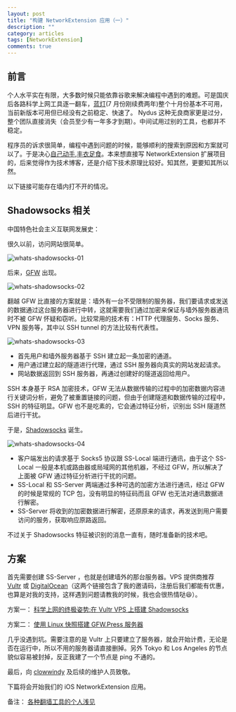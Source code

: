 ```yaml
---
layout: post
title: "构建 NetworkExtension 应用（一）"
description: ""
category: articles
tags: [NetworkExtension]
comments: true
---
```


## 前言

个人水平实在有限，大多数时候只能依靠谷歌来解决编程中遇到的难题。可是国庆后各路科学上网工具逐一翻车，[蓝灯](https://github.com/getlantern/forum)(7 月份刚续费两年)整个十月份基本不可用，当前新版本可用但已经没有之前稳定、快速了。 Nydus 这种无良商家更是过分，整个团队直接消失（会员至少有一年多才到期）。中间试用过别的工具，也都并不稳定。

程序员的诉求很简单，编程中遇到问题的时候，能够顺利的搜索到原因和方案就可以了。于是决心[自己动手,丰衣足食](https://baike.baidu.com/item/%E8%87%AA%E5%B7%B1%E5%8A%A8%E6%89%8B%EF%BC%8C%E4%B8%B0%E8%A1%A3%E8%B6%B3%E9%A3%9F)。本来想直接写 NetworkExtension 扩展项目的，后来觉得作为技术博客，还是介绍下技术原理比较好。知其然，更要知其所以然。

以下链接可能存在墙内打不开的情况。

## Shadowsocks 相关

中国特色社会主义互联网发展史：

很久以前，访问网站很简单。

![whats-shadowsocks-01](https://lettleprince.github.io/images/20171113-NetworkExtension/whats-shadowsocks-01.png)

后来，[GFW](https://zh.wikipedia.org/wiki/%E9%98%B2%E7%81%AB%E9%95%BF%E5%9F%8E) 出现。

![whats-shadowsocks-02](https://lettleprince.github.io/images/20171113-NetworkExtension/whats-shadowsocks-02.png)

翻越 GFW 比直接的方案就是：墙外有一台不受限制的服务器，我们要请求或发送的数据通过这台服务器进行中转，这就需要我们通过加密来保证与墙外服务器通讯时不被 GFW 怀疑和窃听。比较常用的技术有：HTTP 代理服务、Socks 服务、VPN 服务等，其中以 SSH tunnel 的方法比较有代表性。

![whats-shadowsocks-03](https://lettleprince.github.io/images/20171113-NetworkExtension/whats-shadowsocks-03.png)

- 首先用户和墙外服务器基于 SSH 建立起一条加密的通道。
- 用户通过建立起的隧道进行代理，通过 SSH 服务器向真实的网站发起请求。
- 网站数据返回到 SSH 服务器，再通过创建好的隧道返回给用户。

SSH 本身基于 RSA 加密技术，GFW 无法从数据传输的过程中的加密数据内容进行关键词分析，避免了被重置链接的问题，但由于创建隧道和数据传输的过程中，SSH 的特征明显。GFW 也不是吃素的，它会通过特征分析，识别出 SSH 隧道然后进行干扰。

于是，[Shadowsocks](https://zh.wikipedia.org/wiki/Shadowsocks) 诞生。

![whats-shadowsocks-04](https://lettleprince.github.io/images/20171113-NetworkExtension/whats-shadowsocks-04.png)

- 客户端发出的请求基于 Socks5 协议跟 SS-Local 端进行通讯，由于这个 SS-Local 一般是本机或路由器或局域网的其他机器，不经过 GFW，所以解决了上面被 GFW 通过特征分析进行干扰的问题。
- SS-Local 和 SS-Server 两端通过多种可选的加密方法进行通讯，经过 GFW 的时候是常规的 TCP 包，没有明显的特征码而且 GFW 也无法对通讯数据进行解密。
- SS-Server 将收到的加密数据进行解密，还原原来的请求，再发送到用户需要访问的服务，获取响应原路返回。

不过关于 Shadowsocks 特征被识别的消息一直有，随时准备新的技术吧。

## 方案

首先需要创建 SS-Server ，也就是创建墙外的那台服务器。VPS 提供商推荐 [Vultr](https://www.vultr.com/?ref=7258410) 或 [DigitalOcean](https://m.do.co/c/b91ffbfa4847)（这两个链接包含了我的邀请码，注册后我们都能有优惠，也算是对我的支持，这样遇到问题请教我的时候，我也会很热情哒😆）。

方案一：
[科学上网的终极姿势:在 Vultr VPS 上搭建 Shadowsocks](https://zoomyale.com/2016/vultr_and_ss/)

方案二：
[使用 Linux 快照搭建 GFW.Press 服务器](https://gfw.press/blog/?p=30)

几乎没遇到坑。需要注意的是 Vultr 上只要建立了服务器，就会开始计费，无论是否在运行中，所以不用的服务器请直接删掉。另外 Tokyo 和 Los Angeles 的节点貌似容易被封掉，反正我建了一个节点是 ping 不通的。

最后，向 [clowwindy](https://github.com/clowwindy) 及后续的维护人员致敬。

下篇将会开始我们的 iOS NetworkExtension 应用。

备注：
[各种翻墙工具的个人浅见](https://xijie.wordpress.com/2016/05/23/%E5%90%84%E7%A7%8D%E7%BF%BB%E5%A2%99%E5%B7%A5%E5%85%B7%E7%9A%84%E4%B8%AA%E4%BA%BA%E6%B5%85%E8%A7%81/)
